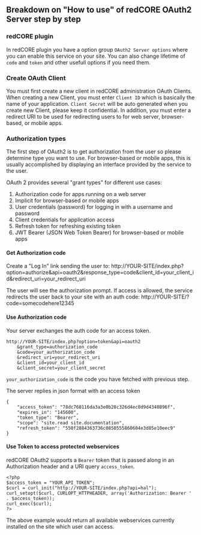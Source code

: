 ## Breakdown on "How to use" of redCORE OAuth2 Server step by step

### redCORE plugin

In redCORE plugin you have a option group `OAuth2 Server options` where you can enable this service on your site.
You can also change lifetime of `code` and `token` and other usefull options if you need them.

### Create OAuth Client

You must first create a new client in redCORE administration OAuth Clients.
When creating a new Client, you must enter `Client ID` which is basically the name of your application.
`Client Secret` will be auto generated when you create new Client, please keep it confidential.
In addition, you must enter a redirect URI to be used for redirecting users to for web server, browser-based, or mobile apps.

### Authorization types

The first step of OAuth2 is to get authorization from the user so please determine type you want to use.
For browser-based or mobile apps, this is usually accomplished by displaying an interface provided by the service to the user.

OAuth 2 provides several "grant types" for different use cases:

1. Authorization code for apps running on a web server
2. Implicit for browser-based or mobile apps
3. User credentials (password) for logging in with a username and password
4. Client credentials for application access
5. Refresh token for refreshing existing token
6. JWT Bearer (JSON Web Token Bearer) for browser-based or mobile apps

#### Get Authorization code

Create a "Log In" link sending the user to: http://YOUR-SITE/index.php?option=authorize&api=oauth2&response_type=code&client_id=your_client_id&redirect_uri=your_redirect_uri

The user will see the authorization prompt. If access is allowed, the service redirects the user back to your site with an auth code: http://YOUR-SITE/?code=somecodehere12345

#### Use Authorization code

Your server exchanges the auth code for an access token.

```
http://YOUR-SITE/index.php?option=token&api=oauth2
    &grant_type=authorization_code
    &code=your_authorization_code
    &redirect_uri=your_redirect_uri
    &client_id=your_client_id
    &client_secret=your_client_secret
```

`your_authorization_code` is the code you have fetched with previous step.

The server replies in json format with an access token

```
{
    "access_token": "78dc760116da3a3e0b28c326d4ec0d9d4340896f",
    "expires_in": "145600",
    "token_type": "Bearer",
    "scope": "site.read site.documentation",
    "refresh_token": "550f2884363736c0850555860604e3d85e10eec9"
}
```

#### Use Token to access protected webservices

redCORE OAuth2 supports a `Bearer` token that is passed along in an Authorization header and a URI query `access_token`.

```
<?php
$access_token = "YOUR_API_TOKEN";
$curl = curl_init("http://YOUR-SITE/index.php?api=hal");
curl_setopt($curl, CURLOPT_HTTPHEADER, array('Authorization: Bearer ' . $access_token));
curl_exec($curl);
?>
```

The above example would return all available webservices currently installed on the site which user can access.
